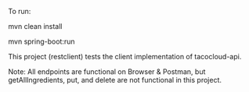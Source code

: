 To run:

mvn clean install

mvn spring-boot:run

This project (restclient) tests the client implementation of tacocloud-api.

Note: All endpoints are functional on Browser & Postman, but getAllIngredients, put, and delete are not functional in this project.